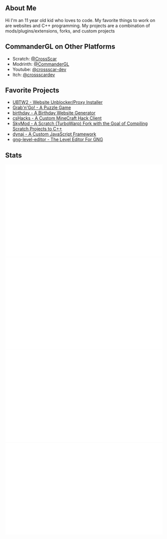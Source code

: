 ## About Me
Hi I'm an 11 year old kid who loves to code. My favorite things to work on are websites and C++ programming. My projects are a combination of mods/plugins/extensions, forks, and custom projects
## CommanderGL on Other Platforms
- Scratch: [@CrossScar](https://scratch.mit.edu/users/CrossScar)
- Modrinth: [@CommanderGL](https://modrinth.com/user/CrossScarDev)
- Youtube: [@crossscar-dev](https://www.youtube.com/@crossscar-dev)
- Itch: [@crossscardev](https://crossscardev.itch.io/)
## Favorite Projects
- [UBTW2 - Website Unblocker/Proxy Installer](https://github.com/CrossScarDev/UBTW2)
- [Grab'n'Go! - A Puzzle Game](https://crossscardev.itch.io/gng)
- [birthday - A Birthday Website Generator](https://crossscardev.github.io/birthday/)
- [csHacks - A Custom MineCraft Hack Client](https://github.com/CrossScarDev/csHacks)
- [SkyMod - A Scratch (TurboWarp) Fork with the Goal of Compiling Scratch Projects to C++](https://github.com/SkyMod-Project)
- [dynaj - A Custom JavaScript Framework](https://github.com/CrossScarDev/dynaj)
- [gng-level-editor - The Level Editor For GNG](https://crossscardev.github.io/gng-level-editor/)
## Stats
![](https://raw.githubusercontent.com/CrossScarDev/github-stats/master/generated/overview.svg#gh-dark-mode-only)
![](https://raw.githubusercontent.com/CrossScarDev/github-stats/master/generated/overview.svg#gh-light-mode-only)
![](https://raw.githubusercontent.com/CrossScarDev/github-stats/master/generated/languages.svg#gh-dark-mode-only)
![](https://raw.githubusercontent.com/CrossScarDev/github-stats/master/generated/languages.svg#gh-light-mode-only)
